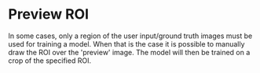 # Preview ROI

In some cases, only a region of the user input/ground truth images must be used for training a model. When that is the case it is possible to manually draw the ROI over the 'preview' image. The model will then be trained on a crop of the specified ROI.
